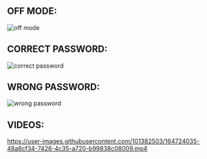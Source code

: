 ## OFF MODE:
![off mode](https://user-images.githubusercontent.com/101382503/164152077-6dabbb24-b163-41c9-bb2a-119ffb55c5fa.png)

## CORRECT PASSWORD:
![correct password](https://user-images.githubusercontent.com/101382503/164155339-a7a402d7-11a1-4cc8-bd4f-eddb339aa954.png)

## WRONG PASSWORD:
![wrong password](https://user-images.githubusercontent.com/101382503/164155379-085ff279-1e97-4635-939d-f97dca5f61de.png)

## VIDEOS:


https://user-images.githubusercontent.com/101382503/164724035-48a8cf34-7426-4c35-a720-b99838c08009.mp4






